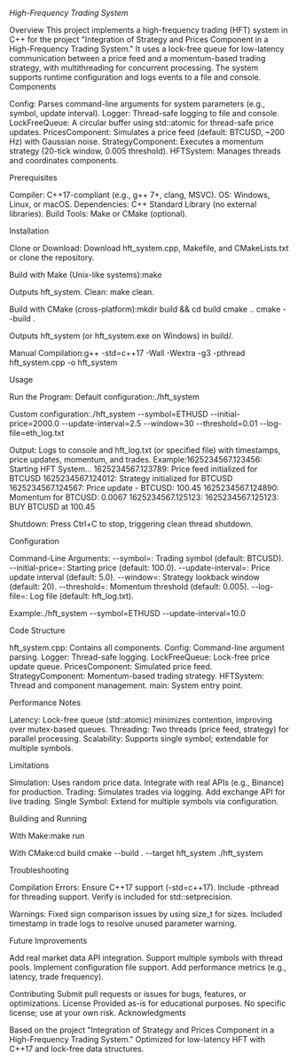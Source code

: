 *High-Frequency Trading System*

Overview
This project implements a high-frequency trading (HFT) system in C++ for the project "Integration of Strategy and Prices Component in a High-Frequency Trading System." It uses a lock-free queue for low-latency communication between a price feed and a momentum-based trading strategy, with multithreading for concurrent processing. The system supports runtime configuration and logs events to a file and console.
Components

Config: Parses command-line arguments for system parameters (e.g., symbol, update interval).
Logger: Thread-safe logging to file and console.
LockFreeQueue: A circular buffer using std::atomic for thread-safe price updates.
PricesComponent: Simulates a price feed (default: BTCUSD, ~200 Hz) with Gaussian noise.
StrategyComponent: Executes a momentum strategy (20-tick window, 0.005 threshold).
HFTSystem: Manages threads and coordinates components.

Prerequisites

Compiler: C++17-compliant (e.g., g++ 7+, clang, MSVC).
OS: Windows, Linux, or macOS.
Dependencies: C++ Standard Library (no external libraries).
Build Tools: Make or CMake (optional).

Installation

Clone or Download:
Download hft_system.cpp, Makefile, and CMakeLists.txt or clone the repository.


Build with Make (Unix-like systems):make


Outputs hft_system.
Clean: make clean.


Build with CMake (cross-platform):mkdir build && cd build
cmake ..
cmake --build .


Outputs hft_system (or hft_system.exe on Windows) in build/.


Manual Compilation:g++ -std=c++17 -Wall -Wextra -g3 -pthread hft_system.cpp -o hft_system



Usage

Run the Program:
Default configuration:./hft_system


Custom configuration:./hft_system --symbol=ETHUSD --initial-price=2000.0 --update-interval=2.5 --window=30 --threshold=0.01 --log-file=eth_log.txt




Output:
Logs to console and hft_log.txt (or specified file) with timestamps, price updates, momentum, and trades.
Example:1625234567.123456: Starting HFT System...
1625234567.123789: Price feed initialized for BTCUSD
1625234567.124012: Strategy initialized for BTCUSD
1625234567.124567: Price update - BTCUSD: 100.45
1625234567.124890: Momentum for BTCUSD: 0.0067
1625234567.125123: 1625234567.125123: BUY BTCUSD at 100.45




Shutdown:
Press Ctrl+C to stop, triggering clean thread shutdown.



Configuration

Command-Line Arguments:
--symbol=<symbol>: Trading symbol (default: BTCUSD).
--initial-price=<price>: Starting price (default: 100.0).
--update-interval=<ms>: Price update interval (default: 5.0).
--window=<ticks>: Strategy lookback window (default: 20).
--threshold=<value>: Momentum threshold (default: 0.005).
--log-file=<file>: Log file (default: hft_log.txt).


Example:./hft_system --symbol=ETHUSD --update-interval=10.0



Code Structure

hft_system.cpp: Contains all components.
Config: Command-line argument parsing.
Logger: Thread-safe logging.
LockFreeQueue: Lock-free price update queue.
PricesComponent: Simulated price feed.
StrategyComponent: Momentum-based trading strategy.
HFTSystem: Thread and component management.
main: System entry point.



Performance Notes

Latency: Lock-free queue (std::atomic) minimizes contention, improving over mutex-based queues.
Threading: Two threads (price feed, strategy) for parallel processing.
Scalability: Supports single symbol; extendable for multiple symbols.

Limitations

Simulation: Uses random price data. Integrate with real APIs (e.g., Binance) for production.
Trading: Simulates trades via logging. Add exchange API for live trading.
Single Symbol: Extend for multiple symbols via configuration.

Building and Running

With Make:make run


With CMake:cd build
cmake --build . --target hft_system
./hft_system



Troubleshooting

Compilation Errors:
Ensure C++17 support (-std=c++17).
Include -pthread for threading support.
Verify <iomanip> is included for std::setprecision.


Warnings:
Fixed sign comparison issues by using size_t for sizes.
Included timestamp in trade logs to resolve unused parameter warning.



Future Improvements

Add real market data API integration.
Support multiple symbols with thread pools.
Implement configuration file support.
Add performance metrics (e.g., latency, trade frequency).

Contributing
Submit pull requests or issues for bugs, features, or optimizations.
License
Provided as-is for educational purposes. No specific license; use at your own risk.
Acknowledgments

Based on the project "Integration of Strategy and Prices Component in a High-Frequency Trading System."
Optimized for low-latency HFT with C++17 and lock-free data structures.

